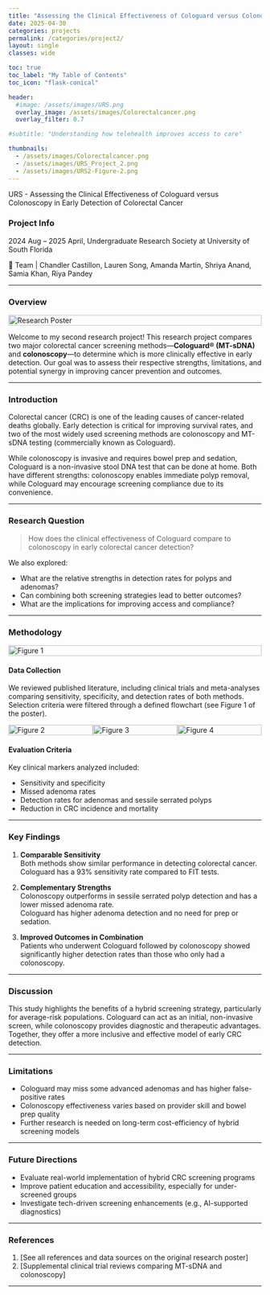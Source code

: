 ```yaml
---
title: "Assessing the Clinical Effectiveness of Cologuard versus Colonoscopy in Early Detection of Colorectal Cancer"
date: 2025-04-30
categories: projects
permalink: /categories/project2/
layout: single
classes: wide

toc: true
toc_label: "My Table of Contents"
toc_icon: "flask-conical"

header:
  #image: /assets/images/URS.png
  overlay_image: /assets/images/Colorectalcancer.png
  overlay_filter: 0.7

#subtitle: "Understanding how telehealth improves access to care"

thumbnails:
  - /assets/images/Colorectalcancer.png
  - /assets/images/URS_Project_2.png
  - /assets/images/URS2-Figure-2.png
---
```


URS - Assessing the Clinical Effectiveness of Cologuard versus Colonoscopy in Early Detection of Colorectal Cancer

### Project Info

2024 Aug – 2025 April, Undergraduate Research Society at University of South Florida 


🔬 Team | Chandler Castillon, Lauren Song, Amanda Martin, Shriya Anand, Samia Khan, Riya Pandey

---



### Overview

<div style="display: flex; justify-content: space-around;">
    <img src="/assets/images/URS_Project_2.png" alt="Research Poster" width="100%" />
</div>


Welcome to my second research project! This research project compares two major colorectal cancer screening methods—**Cologuard® (MT-sDNA)** and **colonoscopy**—to determine which is more clinically effective in early detection. Our goal was to assess their respective strengths, limitations, and potential synergy in improving cancer prevention and outcomes.

---


### Introduction

Colorectal cancer (CRC) is one of the leading causes of cancer-related deaths globally. Early detection is critical for improving survival rates, and two of the most widely used screening methods are colonoscopy and MT-sDNA testing (commercially known as Cologuard).  

While colonoscopy is invasive and requires bowel prep and sedation, Cologuard is a non-invasive stool DNA test that can be done at home. Both have different strengths: colonoscopy enables immediate polyp removal, while Cologuard may encourage screening compliance due to its convenience.

---

### Research Question

> How does the clinical effectiveness of Cologuard compare to colonoscopy in early colorectal cancer detection?

We also explored:
- What are the relative strengths in detection rates for polyps and adenomas?
- Can combining both screening strategies lead to better outcomes?
- What are the implications for improving access and compliance?

---

### Methodology

<div style="display: flex; justify-content: space-around;">
    <img src="/assets/images/URS2-Figure1.png" alt="Figure 1" width="100%" />
</div>



#### Data Collection  
We reviewed published literature, including clinical trials and meta-analyses comparing sensitivity, specificity, and detection rates of both methods. Selection criteria were filtered through a defined flowchart (see Figure 1 of the poster).


<div style="display: flex; justify-content: space-around;">
    <img src="/assets/images/URS2-Figure-2.png" alt="Figure 2" width="100%" />
    <img src="/assets/images/URS2-Figure-3.png" alt="Figure 3" width="100%" />
    <img src="/assets/images/URS2-Figure-4.png" alt="Figure 4" width="100%" /> 
</div>





#### Evaluation Criteria  
Key clinical markers analyzed included:
- Sensitivity and specificity  
- Missed adenoma rates  
- Detection rates for adenomas and sessile serrated polyps  
- Reduction in CRC incidence and mortality

---

### Key Findings

1. **Comparable Sensitivity**  
   Both methods show similar performance in detecting colorectal cancer. Cologuard has a 93% sensitivity rate compared to FIT tests.

2. **Complementary Strengths**  
   Colonoscopy outperforms in sessile serrated polyp detection and has a lower missed adenoma rate.  
   Cologuard has higher adenoma detection and no need for prep or sedation.

3. **Improved Outcomes in Combination**  
   Patients who underwent Cologuard followed by colonoscopy showed significantly higher detection rates than those who only had a colonoscopy.

---

### Discussion

This study highlights the benefits of a hybrid screening strategy, particularly for average-risk populations. Cologuard can act as an initial, non-invasive screen, while colonoscopy provides diagnostic and therapeutic advantages. Together, they offer a more inclusive and effective model of early CRC detection.

---

### Limitations

- Cologuard may miss some advanced adenomas and has higher false-positive rates  
- Colonoscopy effectiveness varies based on provider skill and bowel prep quality  
- Further research is needed on long-term cost-efficiency of hybrid screening models

---

### Future Directions

- Evaluate real-world implementation of hybrid CRC screening programs  
- Improve patient education and accessibility, especially for under-screened groups  
- Investigate tech-driven screening enhancements (e.g., AI-supported diagnostics)

---

### References

1. [See all references and data sources on the original research poster]
2. [Supplemental clinical trial reviews comparing MT-sDNA and colonoscopy]

---